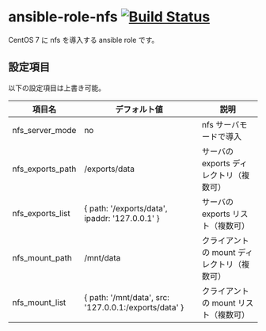 # ansible-role-nfs [![Build Status](https://travis-ci.org/izumimatsuo/ansible-role-nfs.svg?branch=master)](https://travis-ci.org/izumimatsuo/ansible-role-nfs)

CentOS 7 に nfs を導入する ansible role です。

## 設定項目

以下の設定項目は上書き可能。

| 項目名           | デフォルト値  | 説明                               |
| ---------------- | ------------- | ---------------------------------- |
| nfs_server_mode  | no            | nfs サーバモードで導入             |
| nfs_exports_path | /exports/data | サーバの exports ディレクトリ（複数可） |
| nfs_exports_list | { path: '/exports/data', ipaddr: '127.0.0.1' } | サーバの exports リスト（複数可） |
| nfs_mount_path   | /mnt/data     | クライアントの mount ディレクトリ（複数可） |
| nfs_mount_list   | { path: '/mnt/data', src: '127.0.0.1:/exports/data' } | クライアントの mount リスト（複数可） |
